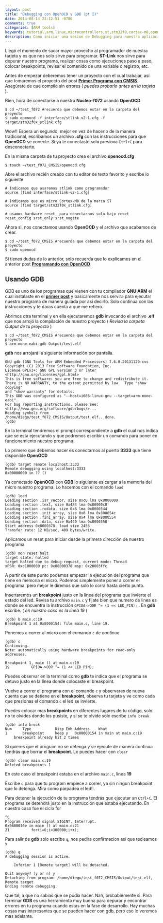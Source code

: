 ```yaml
---
layout: post
title: "Debugging con OpenOCD y GDB (pt I)"
date: 2014-08-14 23:12:51 -0700
comments: true
categories: [ARM tools]
keywords: tutorial,arm,linux,microcontrollers,st,stm32f0,cortex-m0,openocd, gdb
description: Como iniciar una sesion de Debugging para nuestra aplicacion usando openocd y gdb 
---
```


Llegó el momento de sacar mayor provecho al programador de nuestra tarjeta y es que nos solo sirve para programar. **ST-Link** nos sirve para depurar nuestro programa, realizar cosas como ejecuciones paso a paso, colocar breakpoints, revisar el contenido de una variable o registro, etc.

Antes de empezar deberemos tener un proyecto con el cual trabajar, así que tomaremos el proyecto del post [**Primer Programa con CMSIS**](http://testdiego.github.io/blog/2014/08/08/primer-programa-cmsis/). Asegúrate de que compile sin errores ( _puedes probarlo antes en la tarjeta_ ).

Bien, hora de conectarse a nuestra **Nucleo-f072** usando **OpenOCD**
```
$ cd ~/test_f072 #recuerda que debemos estar en la carpeta del proyecto
$ sudo openocd -f interface/stlink-v2-1.cfg -f target/stm32f0x_stlink.cfg
```
<!--more-->

Wow!! Espera un segundo, mejor en vez de hacerlo de la manera tradicional, escribamos un archivo **.cfg** con las instrucciones para que **OpenOCD** se conecte. Si ya te conectaste solo presiona `Ctrl+C` para desconectarte.

En la misma carpeta de tu proyecto crea el archivo **openocd.cfg**
```
$ touch ~/test_f072_CMSIS/openocd.cfg
```

Abre el archivo recién creado con tu editor de texto favorito y escribe lo siguiente
```
# Indicamos que usaremos stlink como programador
source [find interface/stlink-v2-1.cfg]

# Indicamos que es micro Cortex-M0 de la marca ST
source [find target/stm32f0x_stlink.cfg]

# usamos hardware reset, para conectarnos solo bajo reset
reset_config srst_only srst_nogate
```

Ahora si, nos conectamos usando **OpenOCD** y el archivo que acabamos de crear.
```
$ cd ~/test_f072_CMSIS #recuerda que debemos estar en la carpeta del proyecto
$ sudo openocd
```

Si tienes dudas de lo anterior, solo recuerda que lo explicamos en el anterior post [**Programando con OpenOCD**](http://testdiego.github.io/blog/2014/08/13/programando-con-openocd/).


Usando GDB
----------

GDB es uno de los programas que vienen con tu compilador **GNU ARM** el cual instalaste en el [**primer post**](http://testdiego.github.io/blog/2014/08/05/instalando-el-compilador-gnu-arm/) y basicamente nos servira para ejecutar nuestro programa de manera guiada por asi decirlo. Solo continua con las instrucciones y te daras cuenta a que me refiero.

Abrimos otra terminal y en ella ejecutaremos **gdb** invocando el archivo **.elf** que nos arrojó la compilación de nuestro proyecto ( _Revisa la carpeta Output de tu proyecto_ )
```
$ cd ~/test_f072_CMSIS #recuerda que debemos estar en la carpeta del proyecto
$ arm-none-eabi-gdb Output/test.elf
```

**gdb** nos arrojará la siguiente información por pantalla.
```
GNU gdb (GNU Tools for ARM Embedded Processors) 7.6.0.20131129-cvs
Copyright (C) 2013 Free Software Foundation, Inc.
License GPLv3+: GNU GPL version 3 or later <http://gnu.org/licenses/gpl.html>
This is free software: you are free to change and redistribute it.
There is NO WARRANTY, to the extent permitted by law.  Type "show copying"
and "show warranty" for details.
This GDB was configured as "--host=i686-linux-gnu --target=arm-none-eabi".
For bug reporting instructions, please see:
<http://www.gnu.org/software/gdb/bugs/>...
Reading symbols from /home/diego/test_f072_CMSIS/Output/test.elf...done.
(gdb)
```

En la terminal tendremos el prompt correspondiente a **gdb** el cual nos indica que se esta ejecutando y que podremos escribir un comando para poner en funcionamiento nuestro programa.

Lo primero que debemos hacer es conectarnos al puerto **3333** que tiene disponible **OpenOCD**
```
(gdb) target remote localhost:3333
Remote debugging using localhost:3333
0x00000000 in ?? ()
```

Ya conectado **OpenOCD** con **GDB** lo siguiente es cargar a la memoria del micro nuestro programa. Lo hacemos con el comando `load`
```
(gdb) load
Loading section .isr_vector, size 0xc0 lma 0x8000000
Loading section .text, size 0x484 lma 0x80000c0
Loading section .rodata, size 0x8 lma 0x8000544
Loading section .init_array, size 0x8 lma 0x800054c
Loading section .fini_array, size 0x4 lma 0x8000554
Loading section .data, size 0x440 lma 0x8000558
Start address 0x8000378, load size 2456
Transfer rate: 12 KB/sec, 409 bytes/write.
```

Aplicamos un reset para iniciar desde la primera dirección de nuestro programa
```
(gdb) mon reset halt
target state: halted
target halted due to debug-request, current mode: Thread
xPSR: 0xc1000000 pc: 0x08000378 msp: 0x20003ffc
```

A partir de este punto podemos empezar la ejecución del programa que tiene en memoria el micro. Podemos simplemente poner a correr el programa, pero mejor le diremos que solo lo corra hasta cierto punto.

Insertaremos un **breakpoint** justo en la línea del programa que invierte el estado del led. Revisa tu archivo `main.c` y fijate bien que numero de linea es donde se encuentra la instrucción `GPIOA->ODR ^= (1 << LED_PIN);` . En **gdb** escribe. ( _en nuestro caso es la línea 19_ )
```
(gdb) b main.c:19
Breakpoint 1 at 0x8000154: file main.c, line 19.
```

Ponemos a correr al micro con el comando `c` de _continue_
```
(gdb) c
Continuing.
Note: automatically using hardware breakpoints for read-only addresses.

Breakpoint 1, main () at main.c:19
19          GPIOA->ODR ^= (1 << LED_PIN);
```

Puedes observar en la terminal como **gdb** te indica que el programa se detuvo justo en la línea donde colocaste el breakpoint.


Vuelve a correr el programa con el comando `c` y observaras de nueva cuenta que se detiene en el **breakpoint**, observa tu tarjeta y ve como cada que presionas el comando `c` el led se invierte.

Puedes colocar mas **breakpoints** en diferentes lugares de tu código, solo no te olvides donde los pusiste, y si se te olvide solo escribe `info break`
```
(gdb) info break
Num     Type           Disp Enb Address    What
1       breakpoint     keep y   0x08000154 in main at main.c:19
    breakpoint already hit 2 times
```

Si quieres que el program no se detenga y se ejecute de manera continua tendrás que borrar el **breakpoint**. Lo puedes hacer con `clear`
```
(gdb) clear main.c:19
Deleted breakpoints 1
```

En este caso el breakpoint estaba en el archivo `main.c`, linea **19**

Escribe `c` para que tu program empiece a correr, ya sin ningun breakpoint que lo detenga. Mira como parpadea el led!!.

Para detener la ejecución de tu programa tendrás que ejecutar un `Ctrl+C`. El programa se detendrá justo en la instrucción que estaba ejecutando. En nuestro caso fue el ciclo for
```
^C
Program received signal SIGINT, Interrupt.
0x0800016e in main () at main.c:21
21          for(i=0;i<300000;i++);
```

Para salir de **gdb** solo escribe `q`, nos pedira confirmacion asi que tecleamos `y`
```
(gdb) q
A debugging session is active.

    Inferior 1 [Remote target] will be detached.

Quit anyway? (y or n) y
Detaching from program: /home/diego/test_f072_CMSIS/Output/test.elf, Remote target
Ending remote debugging.
```

Que tal, a que no sabias que se podía hacer. Nah, probablemente si. Para terminar **GDB** es una herramienta muy buena para depurar y encontrar errores en tu programa cuando estas en la fase de desarrollo. Hay muchas cosas mas interesantes que se pueden hacer con gdb, pero eso lo veremos mas adelante.

